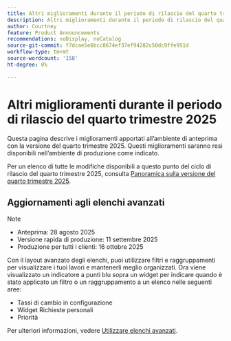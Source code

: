 ```yaml
---
title: Altri miglioramenti durante il periodo di rilascio del quarto trimestre 2025
description: Altri miglioramenti durante il periodo di rilascio del quarto trimestre 2025
author: Courtney
feature: Product Announcements
recommendations: noDisplay, noCatalog
source-git-commit: f7dcae5e6bcc8674ef37ef94282c50dc9ffe951d
workflow-type: tm+mt
source-wordcount: '158'
ht-degree: 0%

---
```


# Altri miglioramenti durante il periodo di rilascio del quarto trimestre 2025

Questa pagina descrive i miglioramenti apportati all’ambiente di anteprima con la versione del quarto trimestre 2025. Questi miglioramenti saranno resi disponibili nell’ambiente di produzione come indicato.

Per un elenco di tutte le modifiche disponibili a questo punto del ciclo di rilascio del quarto trimestre 2025, consulta [Panoramica sulla versione del quarto trimestre 2025](/help/quicksilver/product-announcements/product-releases/25-q4-release-activity/25-q4-release-overview.md).

## Aggiornamenti agli elenchi avanzati

>[!NOTE]
>
>* Anteprima: 28 agosto 2025
>* Versione rapida di produzione: 11 settembre 2025
>* Produzione per tutti i clienti: 16 ottobre 2025

Con il layout avanzato degli elenchi, puoi utilizzare filtri e raggruppamenti per visualizzare i tuoi lavori e mantenerli meglio organizzati. Ora viene visualizzato un indicatore a punti blu sopra un widget per indicare quando è stato applicato un filtro o un raggruppamento a un elenco nelle seguenti aree:

* Tassi di cambio in configurazione
* Widget Richieste personali
* Priorità

Per ulteriori informazioni, vedere [Utilizzare elenchi avanzati](/help/quicksilver/workfront-basics/navigate-workfront/use-lists/enhanced-lists.md).
